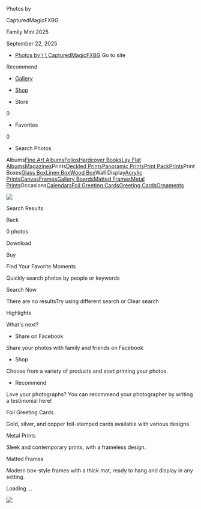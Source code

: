 Photos by

CapturedMagicFXBG

Family Mini 2025

September 22, 2025

- [Photos by \\
\\
CapturedMagicFXBG](https://rosegoldphotography.pic-time.com/-familymini2025/gallery?inviteptoken2=AAAAAGYAAACby5bPRQiOp-pny9dKV3ZPZfQJF1XT7Hw%2C#)
Go to site

Recommend

  - [Gallery](https://rosegoldphotography.pic-time.com/-familymini2025/gallery?inviteptoken2=AAAAAGYAAACby5bPRQiOp-pny9dKV3ZPZfQJF1XT7Hw%2C#)







  - [Shop](https://rosegoldphotography.pic-time.com/-familymini2025/gallery?inviteptoken2=AAAAAGYAAACby5bPRQiOp-pny9dKV3ZPZfQJF1XT7Hw%2C#)

- Store


0

- Favorites


0

- Search Photos

Albums[Fine Art Albums](https://rosegoldphotography.pic-time.com/-familymini2025/gallery?inviteptoken2=AAAAAGYAAACby5bPRQiOp-pny9dKV3ZPZfQJF1XT7Hw%2C#75)[Folios](https://rosegoldphotography.pic-time.com/-familymini2025/gallery?inviteptoken2=AAAAAGYAAACby5bPRQiOp-pny9dKV3ZPZfQJF1XT7Hw%2C#86)[Hardcover Books](https://rosegoldphotography.pic-time.com/-familymini2025/gallery?inviteptoken2=AAAAAGYAAACby5bPRQiOp-pny9dKV3ZPZfQJF1XT7Hw%2C#77)[Lay Flat Albums](https://rosegoldphotography.pic-time.com/-familymini2025/gallery?inviteptoken2=AAAAAGYAAACby5bPRQiOp-pny9dKV3ZPZfQJF1XT7Hw%2C#41)[Magazines](https://rosegoldphotography.pic-time.com/-familymini2025/gallery?inviteptoken2=AAAAAGYAAACby5bPRQiOp-pny9dKV3ZPZfQJF1XT7Hw%2C#9)Prints[Deckled Prints](https://rosegoldphotography.pic-time.com/-familymini2025/gallery?inviteptoken2=AAAAAGYAAACby5bPRQiOp-pny9dKV3ZPZfQJF1XT7Hw%2C#79)[Panoramic Prints](https://rosegoldphotography.pic-time.com/-familymini2025/gallery?inviteptoken2=AAAAAGYAAACby5bPRQiOp-pny9dKV3ZPZfQJF1XT7Hw%2C#101)[Print Pack](https://rosegoldphotography.pic-time.com/-familymini2025/gallery?inviteptoken2=AAAAAGYAAACby5bPRQiOp-pny9dKV3ZPZfQJF1XT7Hw%2C#67)[Prints](https://rosegoldphotography.pic-time.com/-familymini2025/gallery?inviteptoken2=AAAAAGYAAACby5bPRQiOp-pny9dKV3ZPZfQJF1XT7Hw%2C#66)Print Boxes[Glass Box](https://rosegoldphotography.pic-time.com/-familymini2025/gallery?inviteptoken2=AAAAAGYAAACby5bPRQiOp-pny9dKV3ZPZfQJF1XT7Hw%2C#88)[Linen Box](https://rosegoldphotography.pic-time.com/-familymini2025/gallery?inviteptoken2=AAAAAGYAAACby5bPRQiOp-pny9dKV3ZPZfQJF1XT7Hw%2C#87)[Wood Box](https://rosegoldphotography.pic-time.com/-familymini2025/gallery?inviteptoken2=AAAAAGYAAACby5bPRQiOp-pny9dKV3ZPZfQJF1XT7Hw%2C#83)Wall Display[Acrylic Prints](https://rosegoldphotography.pic-time.com/-familymini2025/gallery?inviteptoken2=AAAAAGYAAACby5bPRQiOp-pny9dKV3ZPZfQJF1XT7Hw%2C#85)[Canvas](https://rosegoldphotography.pic-time.com/-familymini2025/gallery?inviteptoken2=AAAAAGYAAACby5bPRQiOp-pny9dKV3ZPZfQJF1XT7Hw%2C#73)[Frames](https://rosegoldphotography.pic-time.com/-familymini2025/gallery?inviteptoken2=AAAAAGYAAACby5bPRQiOp-pny9dKV3ZPZfQJF1XT7Hw%2C#63)[Gallery Boards](https://rosegoldphotography.pic-time.com/-familymini2025/gallery?inviteptoken2=AAAAAGYAAACby5bPRQiOp-pny9dKV3ZPZfQJF1XT7Hw%2C#74)[Matted Frames](https://rosegoldphotography.pic-time.com/-familymini2025/gallery?inviteptoken2=AAAAAGYAAACby5bPRQiOp-pny9dKV3ZPZfQJF1XT7Hw%2C#80)[Metal Prints](https://rosegoldphotography.pic-time.com/-familymini2025/gallery?inviteptoken2=AAAAAGYAAACby5bPRQiOp-pny9dKV3ZPZfQJF1XT7Hw%2C#82)Occasions[Calendars](https://rosegoldphotography.pic-time.com/-familymini2025/gallery?inviteptoken2=AAAAAGYAAACby5bPRQiOp-pny9dKV3ZPZfQJF1XT7Hw%2C#72)[Foil Greeting Cards](https://rosegoldphotography.pic-time.com/-familymini2025/gallery?inviteptoken2=AAAAAGYAAACby5bPRQiOp-pny9dKV3ZPZfQJF1XT7Hw%2C#84)[Greeting Cards](https://rosegoldphotography.pic-time.com/-familymini2025/gallery?inviteptoken2=AAAAAGYAAACby5bPRQiOp-pny9dKV3ZPZfQJF1XT7Hw%2C#70)[Ornaments](https://rosegoldphotography.pic-time.com/-familymini2025/gallery?inviteptoken2=AAAAAGYAAACby5bPRQiOp-pny9dKV3ZPZfQJF1XT7Hw%2C#102)

![](https://rosegoldphotography.pic-time.com/-familymini2025/gallery?inviteptoken2=AAAAAGYAAACby5bPRQiOp-pny9dKV3ZPZfQJF1XT7Hw%2C)

Search Results

Back

0 photos

Download

Buy

Find Your Favorite Moments

Quickly search photos by people or keywords

Search Now

There are no resultsTry using different search or Clear search

Highlights

What's next?

- Share on Facebook

Share your photos with family and friends on Facebook

- Shop

Choose from a variety of products and start printing your photos.

- Recommend

Love your photographs? You can recommend your photographer by writing a testimonial here!


Foil Greeting Cards

Gold, silver, and copper foil-stamped cards available with various designs.

Metal Prints

Sleek and contemporary prints, with a frameless design.

Matted Frames

Modern box-style frames with a thick mat, ready to hang and display in any setting.

Loading ...

![](https://pictimecloudaf.blob.core.windows.net/pictures/skins/backend2/resources/singles/loader-gray-50.gif)